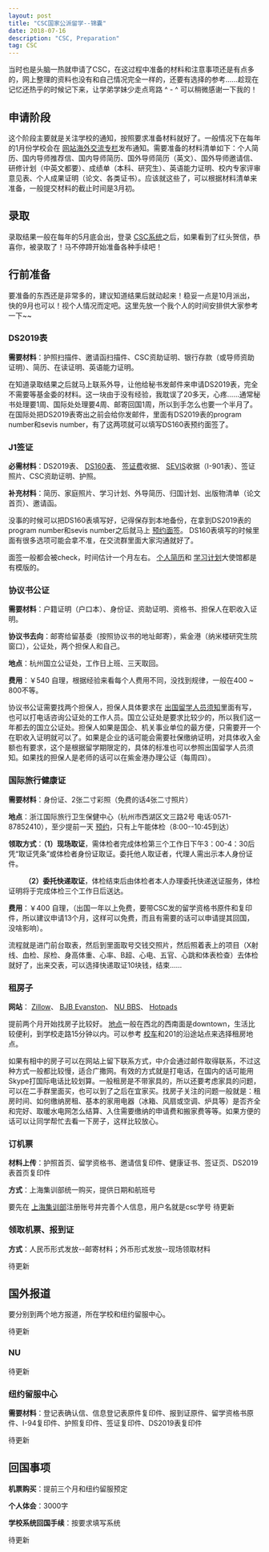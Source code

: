 ```yaml
---
layout: post
title: "CSC国家公派留学--锦囊"
date: 2018-07-16 
description: "CSC, Preparation"
tag: CSC
---   
```


  当时也是头脑一热就申请了CSC，在这过程中准备的材料和注意事项还是有点多的，网上整理的资料也没有和自己情况完全一样的，还要有选择的参考……趁现在记忆还热乎的时候记下来，让学弟学妹少走点弯路 ^ - ^ 可以稍微感谢一下我的！

## **申请阶段**
  这个阶段主要就是关注学校的通知，按照要求准备材料就好了。一般情况下在每年的1月份学校会在
<a href="http://grs.zju.edu.cn/">网站海外交流专栏</a>发布通知。需要准备的材料清单如下：个人简历、国内导师推荐信、国内导师简历、国外导师简历（英文）、国外导师邀请信、研修计划（中英文都要）、成绩单（本科、研究生）、英语能力证明、校内专家评审意见表、个人成果证明（论文、各类证书）。应该就这些了，可以根据材料清单来准备，一般提交材料的截止时间是3月初。

## **录取**
  录取结果一般在每年的5月底会出，登录
<a href="http://apply.csc.edu.cn/csc/main/person/login/index.jsf">CSC系统</a>之后，如果看到了红头贺信，恭喜你，被录取了！马不停蹄开始准备各种手续吧！

## **行前准备**
  要准备的东西还是非常多的，建议知道结果后就动起来！稳妥一点是10月派出，快的9月也可以！视个人情况而定吧。这里先放一个我个人的时间安排供大家参考一下~~

### DS2019表
  **需要材料**：护照扫描件、邀请函扫描件、CSC资助证明、银行存款（或导师资助证明）、简历、在读证明、英语能力证明。

  在知道录取结果之后就马上联系外导，让他给秘书发邮件来申请DS2019表，完全不需要等基金委的材料。这一块由于没有经验，我耽误了20多天，心疼……通常秘书处理要1周、国际处处理要4周、邮寄回国1周，所以到手怎么也要一个半月了。在国际处把DS2019表寄出之前会给你发邮件，里面有DS2019表的program number和sevis number，有了这两项就可以填写DS160表预约面签了。

### J1签证
  **必需材料**：DS2019表、
<a href="https://ceac.state.gov/genniv/">DS160表</a>、
<a href="http://www.ustraveldocs.com/">签证费</a>收据、
<a href="https://www.fmjfee.com/index.html">SEVIS</a>收据（I-901表）、签证照片、CSC资助证明、护照。

  **补充材料**：简历、家庭照片、学习计划、外导简历、归国计划、出版物清单（论文首页）、邀请函。

  没事的时候可以把DS160表填写好，记得保存到本地备份，在拿到DS2019表的program number和sevis number之后就马上
<a href="http://www.ustraveldocs.com/">预约面签</a>。 DS160表填写的时候里面有很多选项可能会拿不准，在交流群里面大家沟通就好了。

面签一般都会被check，时间估计一个月左右。
<a href="http://www.lengxue.space/images/posts/CSC/Resume Sample_English.pdf">个人简历</a>和
<a href="http://www.lengxue.space/images/posts/CSC/Study plan.pdf">学习计划</a>大使馆都是有模版的。


### 协议书公证
  **需要材料**：户籍证明（户口本）、身份证、资助证明、资格书、担保人在职收入证明。

  **协议书去向**：邮寄给留基委（按照协议书的地址邮寄），紫金港（纳米楼研究生院窗口），公证处，两个担保人和自己。

  **地点**：杭州国立公证处，工作日上班、三天取回。

  **费用**：￥540 自理，根据经验来看每个人费用不同，没找到规律，一般在400 ~ 800不等。

  协议书公证需要找两个担保人，担保人具体要求在
<a href="http://www.lengxue.space/images/posts/CSC/notice from csc.pdf">出国留学人员须知</a>里面有写，也可以打电话咨询公证处的工作人员。国立公证处是要求比较少的，所以我们这一年都去的国立公证处。担保人如果是国企、机关事业单位的最方便，只需要开一个在职收入证明就可以了。如果是企业的话可能会需要社保缴纳证明，对具体收入金额也有要求，这个是根据留学期限定的，具体的标准也可以参照出国留学人员须知。如果找的担保人是老师的话可以在紫金港办理公证（每周四）。

### 国际旅行健康证
  **需要材料**：身份证、2张二寸彩照（免费的话4张二寸照片）

  **地点**：浙江国际旅行卫生保健中心（杭州市西湖区文三路2号 电话:0571-87852410），至少提前一天
<a href="http://www.bjzx.ziq.gov.cn/care/index.htm">预约</a>，只有上午能体检（8:00--10:45到达）

  **领取方式**：**（1）现场取证**，需体检者完成体检第三个工作日下午3：00-4：30后凭“取证凭条”或体检者身份证取证。委托他人取证者，代理人需出示本人身份证件。

&emsp; &emsp;**（2）委托快递取证**，体检结束后由体检者本人办理委托快递送证服务，体检证明将于完成体检三个工作日后送达。

  **费用**：￥400 自理，（出国一年以上免费，要带CSC发的留学资格书原件和复印件，所以建议申请13个月，这样可以免费，而且有需要的话可以申请提其回国，没啥影响）。

  流程就是进门前台取表，然后到里面取号交钱交照片，然后照着表上的项目（X射线、血检、尿检、身高体重、心率、B超、心电、五官、心跳和体表检查）去体检就好了，出来交表，可以选择快递取证10块钱，结束……

### 租房子
  **网站**：
<a href="http://www.zillow.com">Zillow</a>、
<a href="http://www.bjbevanston.com/">BJB Evanston</a>、
<a href="http://bbs.nwucssa.org/forum/%E6%88%BF%E5%B1%8B%E7%A7%9F%E8%B5%81/">NU BBS</a>、
<a href="https://hotpads.com/evanston-il/">Hotpads</a>

  提前两个月开始找房子比较好。
<a href="http://www.lengxue.space/images/posts/CSC/rent.png">地点</a>一般在西北的西南面是downtown，生活比较便利，到学校走路15分钟以内。可以参考
<a href="https://maps.northwestern.edu/shuttle/cta-201">校车</a>和201的沿途站点来选择租房地点。

  如果有相中的房子可以在网站上留下联系方式，中介会通过邮件取得联系，不过这种方式一般都比较慢，适合广撒网。有效的方式就是打电话，在国内的话可能用Skype打国际电话比较划算。一般租房是不带家具的，所以还要考虑家具的问题，可以在二手群里面买，也可以到了之后在宜家买。找房子关注的问题一般就是：租房时间、如何缴纳房租、基本的家用电器（冰箱、风扇或空调、炉具等）是否齐全和完好、取暖水电网怎么结算、入住需要缴纳的申请费和搬家费等等。如果方便的话可以让同学帮忙去看一下房子，这样比较放心。

### 订机票
  **材料上传**：护照首页、留学资格书、邀请信复印件、健康证书、签证页、DS2019表首页复印件

  **方式**：上海集训部统一购买，提供日期和航班号

  要先在
<a href="http://jxb.shisu.edu.cn/Article/9">上海集训部</a>注册账号并完善个人信息，用户名就是csc学号
  待更新

### 领取机票、报到证
  **方式**：人民币形式发放--邮寄材料；外币形式发放--现场领取材料

  待更新

## **国外报道**
  要分别到两个地方报道，所在学校和纽约留服中心。

  待更新

### NU
  待更新

### 纽约留服中心
  **需要材料**：登记表确认信、信息登记表原件复印件、报到证原件、留学资格书原件、I-94复印件、护照复印件、签证复印件、DS2019表复印件

  待更新

## **回国事项**
  **机票购买**：提前三个月和纽约留服预定

  **个人体会**：3000字

  **学校系统回国手续**：按要求填写系统

  待更新
